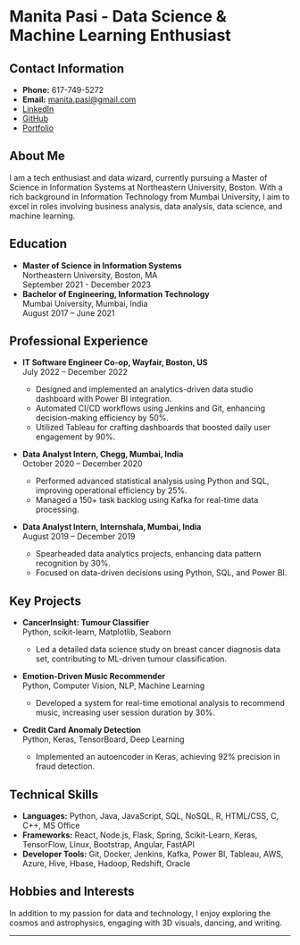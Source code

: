 
# Manita Pasi - Data Science & Machine Learning Enthusiast

## Contact Information
- **Phone:** 617-749-5272
- **Email:** [manita.pasi@gmail.com](mailto:manita.pasi@gmail.com)
- [LinkedIn](https://www.linkedin.com/in/manitapasi)
- [GitHub](https://github.com/manitapasi)
- [Portfolio](https://manitapasi.com)

## About Me
I am a tech enthusiast and data wizard, currently pursuing a Master of Science in Information Systems at Northeastern University, Boston. With a rich background in Information Technology from Mumbai University, I aim to excel in roles involving business analysis, data analysis, data science, and machine learning.

## Education
- **Master of Science in Information Systems**  
  Northeastern University, Boston, MA  
  September 2021 - December 2023
- **Bachelor of Engineering, Information Technology**  
  Mumbai University, Mumbai, India  
  August 2017 – June 2021

## Professional Experience
- **IT Software Engineer Co-op, Wayfair, Boston, US**  
  July 2022 – December 2022  
  - Designed and implemented an analytics-driven data studio dashboard with Power BI integration.  
  - Automated CI/CD workflows using Jenkins and Git, enhancing decision-making efficiency by 50%.  
  - Utilized Tableau for crafting dashboards that boosted daily user engagement by 90%.

- **Data Analyst Intern, Chegg, Mumbai, India**  
  October 2020 – December 2020  
  - Performed advanced statistical analysis using Python and SQL, improving operational efficiency by 25%.  
  - Managed a 150+ task backlog using Kafka for real-time data processing.

- **Data Analyst Intern, Internshala, Mumbai, India**  
  August 2019 – December 2019  
  - Spearheaded data analytics projects, enhancing data pattern recognition by 30%.  
  - Focused on data-driven decisions using Python, SQL, and Power BI.

## Key Projects
- **CancerInsight: Tumour Classifier**  
  Python, scikit-learn, Matplotlib, Seaborn  
  - Led a detailed data science study on breast cancer diagnosis data set, contributing to ML-driven tumour classification.
  
- **Emotion-Driven Music Recommender**  
  Python, Computer Vision, NLP, Machine Learning  
  - Developed a system for real-time emotional analysis to recommend music, increasing user session duration by 30%.

- **Credit Card Anomaly Detection**  
  Python, Keras, TensorBoard, Deep Learning  
  - Implemented an autoencoder in Keras, achieving 92% precision in fraud detection.

## Technical Skills
- **Languages:** Python, Java, JavaScript, SQL, NoSQL, R, HTML/CSS, C, C++, MS Office
- **Frameworks:** React, Node.js, Flask, Spring, Scikit-Learn, Keras, TensorFlow, Linux, Bootstrap, Angular, FastAPI
- **Developer Tools:** Git, Docker, Jenkins, Kafka, Power BI, Tableau, AWS, Azure, Hive, Hbase, Hadoop, Redshift, Oracle

## Hobbies and Interests
In addition to my passion for data and technology, I enjoy exploring the cosmos and astrophysics, engaging with 3D visuals, dancing, and writing.

---

